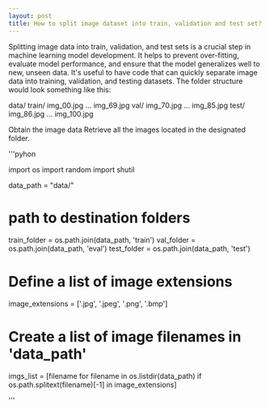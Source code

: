 ```yaml
---
layout: post
title: How to split image dataset into train, validation and test set?
---
```


Splitting image data into train, validation, and test sets is a crucial step in machine learning model development. It helps to prevent over-fitting, evaluate model performance, and ensure that the model generalizes well to new, unseen data.
It's useful to have code that can quickly separate image data into training, validation, and testing datasets.
The folder structure would look something like this:

data/
    train/
        img_00.jpg
        ...
        img_69.jpg
    val/
        img_70.jpg
        ...
        img_85.jpg
    test/
        img_86.jpg
        ...
        img_100.jpg
        
Obtain the image data Retrieve all the images located in the designated folder.

'''pyhon

import os
import random
import shutil

data_path = "data/"

# path to destination folders
train_folder = os.path.join(data_path, 'train')
val_folder = os.path.join(data_path, 'eval')
test_folder = os.path.join(data_path, 'test')

# Define a list of image extensions
image_extensions = ['.jpg', '.jpeg', '.png', '.bmp']

# Create a list of image filenames in 'data_path'
imgs_list = [filename for filename in os.listdir(data_path) if os.path.splitext(filename)[-1] in image_extensions]

'''

